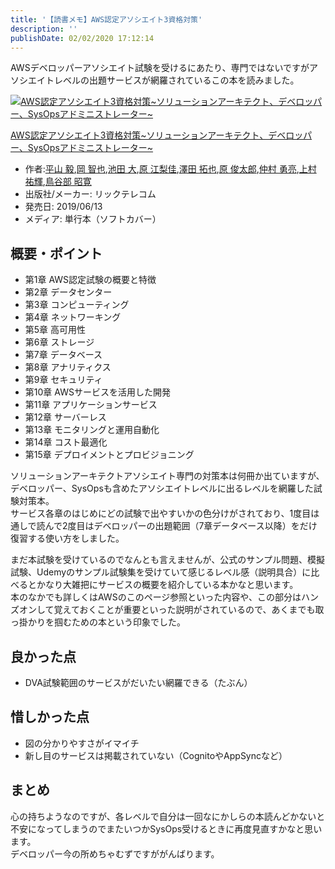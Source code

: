 ```yaml
---
title: '【読書メモ】AWS認定アソシエイト3資格対策'
description: ''
publishDate: 02/02/2020 17:12:14
---
```

<p>AWSデベロッパーアソシエイト試験を受けるにあたり、専門ではないですがアソシエイトレベルの出題サービスが網羅されているこの本を読みました。</p>

<p><div class="hatena-asin-detail"><a href="https://www.amazon.co.jp/exec/obidos/ASIN/4865941991/hatena-blog-22/"><img src="https://images-fe.ssl-images-amazon.com/images/I/51xwIZksknL._SL160_.jpg" class="hatena-asin-detail-image" alt="AWS認定アソシエイト3資格対策~ソリューションアーキテクト、デベロッパー、SysOpsアドミニストレーター~" title="AWS認定アソシエイト3資格対策~ソリューションアーキテクト、デベロッパー、SysOpsアドミニストレーター~"></a><div class="hatena-asin-detail-info"><p class="hatena-asin-detail-title"><a href="https://www.amazon.co.jp/exec/obidos/ASIN/4865941991/hatena-blog-22/">AWS認定アソシエイト3資格対策~ソリューションアーキテクト、デベロッパー、SysOpsアドミニストレーター~</a></p><ul><li><span class="hatena-asin-detail-label">作者:</span><a href="http://d.hatena.ne.jp/keyword/%CA%BF%BB%B3%20%B5%A3" class="keyword">平山 毅</a>,<a href="http://d.hatena.ne.jp/keyword/%B2%AC%20%C3%D2%CC%E9" class="keyword">岡 智也</a>,<a href="http://d.hatena.ne.jp/keyword/%C3%D3%C5%C4%20%C2%E7" class="keyword">池田 大</a>,<a href="http://d.hatena.ne.jp/keyword/%B8%B6%20%B9%BE%CD%FC%B2%C2" class="keyword">原 江梨佳</a>,<a href="http://d.hatena.ne.jp/keyword/%DF%B7%C5%C4%20%C2%F3%CC%E9" class="keyword">澤田 拓也</a>,<a href="http://d.hatena.ne.jp/keyword/%B8%B6%20%BD%D3%C2%C0%CF%BA" class="keyword">原 俊太郎</a>,<a href="http://d.hatena.ne.jp/keyword/%C3%E7%C2%BC%20%CD%A6%CE%BC" class="keyword">仲村 勇亮</a>,<a href="http://d.hatena.ne.jp/keyword/%BE%E5%C2%BC%20%CD%B4%B5%B1" class="keyword">上村 祐輝</a>,<a href="http://d.hatena.ne.jp/keyword/%C4%BB%C3%AB%C9%F4%20%BE%BC%B4%B2" class="keyword">鳥谷部 昭寛</a></li><li><span class="hatena-asin-detail-label">出版社/メーカー:</span> リックテレコム</li><li><span class="hatena-asin-detail-label">発売日:</span> 2019/06/13</li><li><span class="hatena-asin-detail-label">メディア:</span> 単行本（ソフトカバー）</li></ul></div><div class="hatena-asin-detail-foot"></div></div></p>

<h2>概要・ポイント</h2>

<ul>
<li>第1章 AWS認定試験の概要と特徴</li>
<li>第2章 データセンター</li>
<li>第3章 コンピューティング</li>
<li>第4章 ネットワーキング</li>
<li>第5章 高可用性</li>
<li>第6章 ストレージ</li>
<li>第7章 データベース</li>
<li>第8章 アナリティクス</li>
<li>第9章 セキュリティ</li>
<li>第10章 AWSサービスを活用した開発</li>
<li>第11章 アプリケーションサービス</li>
<li>第12章 サーバーレス</li>
<li>第13章 モニタリングと運用自動化</li>
<li>第14章 コスト最適化</li>
<li>第15章 デプロイメントとプロビジョニング</li>
</ul>


<p>ソリューションアーキテクトアソシエイト専門の対策本は何冊か出ていますが、デベロッパー、SysOpsも含めたアソシエイトレベルに出るレベルを網羅した試験対策本。<br />
サービス各章のはじめにどの試験で出やすいかの色分けがされており、1度目は通しで読んで2度目はデベロッパーの出題範囲（7章データベース以降）をだけ復習する使い方をしました。</p>

<p>まだ本試験を受けているのでなんとも言えませんが、公式のサンプル問題、模擬試験、Udemyのサンプル試験集を受けていて感じるレベル感（説明具合）に比べるとかなり大雑把にサービスの概要を紹介している本かなと思います。<br />
本のなかでも詳しくはAWSのこのページ参照といった内容や、この部分はハンズオンして覚えておくことが重要といった説明がされているので、あくまでも取っ掛かりを掴むための本という印象でした。</p>

<h2>良かった点</h2>

<ul>
<li>DVA試験範囲のサービスがだいたい網羅できる（たぶん）</li>
</ul>


<h2>惜しかった点</h2>

<ul>
<li>図の分かりやすさがイマイチ</li>
<li>新し目のサービスは掲載されていない（CognitoやAppSyncなど）</li>
</ul>


<h2>まとめ</h2>

<p>心の持ちようなのですが、各レベルで自分は一回なにかしらの本読んどかないと不安になってしまうのでまたいつかSysOps受けるときに再度見直すかなと思います。<br />
デベロッパー今の所めちゃむずですががんばります。</p>


